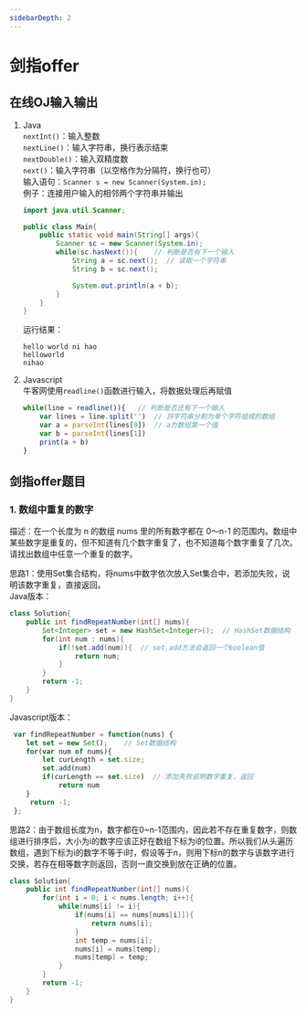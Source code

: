 ```yaml
---
sidebarDepth: 2
---
```


# 剑指offer

## 在线OJ输入输出
1. Java  
   `nextInt()`：输入整数  
   `nextLine()`：输入字符串，换行表示结束  
   `nextDouble()`：输入双精度数  
   `next()`：输入字符串（以空格作为分隔符，换行也可）  
   输入语句：`Scanner s = new Scanner(System.in);`  
   例子：连接用户输入的相邻两个字符串并输出
   ```java
   import java.util.Scanner;

   public class Main{
       public static void main(String[] args){
           Scanner sc = new Scanner(System.in);
           while(sc.hasNext()){    // 判断是否有下一个输入
               String a = sc.next();  // 读取一个字符串
               String b = sc.next();

               System.out.println(a + b);
           }
       }
   }
   ```
   运行结果：  
   ```
   hello world ni hao
   helloworld
   nihao
   ```
2. Javascript  
   牛客网使用`readline()`函数进行输入，将数据处理后再赋值
   ```javascript
   while(line = readline()){   // 判断是否还有下一个输入
       var lines = line.split('')  // 将字符串分割为单个字符组成的数组
       var a = parseInt(lines[0])  // a为数组第一个值
       var b = parseInt(lines[1])
       print(a + b)
   }
   ```
## 剑指offer题目
### 1. 数组中重复的数字  
   描述：在一个长度为 n 的数组 nums 里的所有数字都在 0～n-1 的范围内。数组中某些数字是重复的，但不知道有几个数字重复了，也不知道每个数字重复了几次。请找出数组中任意一个重复的数字。  

   思路1：使用Set集合结构，将nums中数字依次放入Set集合中，若添加失败，说明该数字重复，直接返回。  
   Java版本：  
   ```java
   class Solution{
       public int findRepeatNumber(int[] nums){
           Set<Integer> set = new HashSet<Integer>();  // HashSet数据结构
           for(int num : nums){   
               if(!set.add(num)){  // set.add方法会返回一个boolean值
                   return num;
               }
           }
           return -1;
       }
   }
   ```
   Javascript版本： 
   ```javascript
    var findRepeatNumber = function(nums) {
       let set = new Set();    // Set数据结构
       for(var num of nums){
           let curLength = set.size;
           set.add(num)
           if(curLength == set.size)  // 添加失败说明数字重复，返回
               return num
       }
        return -1;
    };
   ```
   思路2：由于数组长度为n，数字都在0~n-1范围内，因此若不存在重复数字，则数组进行排序后，大小为i的数字应该正好在数组下标为i的位置。所以我们从头遍历数组，遇到下标为i的数字不等于i时，假设等于n，则用下标n的数字与该数字进行交换，若存在相等数字则返回，否则一直交换到放在正确的位置。
   ```java
   class Solution{
       public int findRepeatNumber(int[] nums){
           for(int i = 0; i < nums.length; i++){
               while(nums[i] != i){
                   if(nums[i] == nums[nums[i]]){
                       return nums[i];
                   }
                   int temp = nums[i];
                   nums[i] = nums[temp];
                   nums[temp] = temp;
               }
           }
           return -1;
       }
   }
   ```

   


   